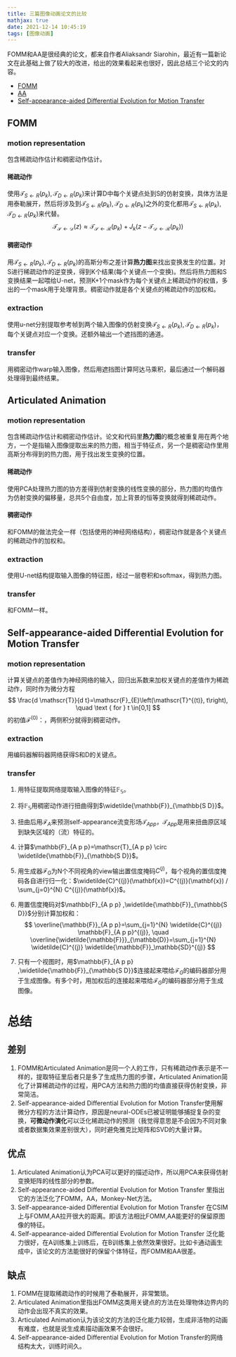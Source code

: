 ```yaml
---
title: 三篇图像动画论文的比较
mathjax: true
date: 2021-12-14 10:45:19
tags: [图像动画]
---
```


FOMM和AA是很经典的论文，都来自作者Aliaksandr Siarohin，最近有一篇新论文在此基础上做了较大的改进，给出的效果看起来也很好，因此总结三个论文的内容。

* [FOMM](https://arxiv.org/abs/2003.00196)
* [AA](https://arxiv.org/abs/2104.11280)
* [Self-appearance-aided Differential Evolution for Motion Transfer](https://arxiv.org/abs/2110.04658)

## FOMM

### motion representation 

包含稀疏动作估计和稠密动作估计。

#### 稀疏动作

使用$\mathcal{T}_{S\leftarrow R}(p_k),\mathcal{T}_{D\leftarrow R}(p_k)$来计算D中每个关键点处到S的仿射变换，具体方法是用泰勒展开，然后将涉及到$\mathcal{T}_{S\leftarrow R}(p_k),\mathcal{T}_{D\leftarrow R}(p_k)$之外的变化都用$\mathcal{T}_{S\leftarrow R}(p_k),\mathcal{T}_{D\leftarrow R}(p_k)$来代替。
$$
\mathcal{T_{S\leftarrow D}}(z) \approx \mathcal{T_{S\leftarrow R}}(p_k) + J_k(z-\mathcal{T_{D\leftarrow R}}(p_k))
$$

#### 稠密动作

用$\mathcal{T}_{S\leftarrow R}(p_k),\mathcal{T}_{D\leftarrow R}(p_k)$的高斯分布之差计算**热力图**来找出变换发生的位置。对S进行稀疏动作的逆变换，得到K个结果(每个关键点一个变换)。然后将热力图和S变换结果一起喂给U-net，预测K+1个mask作为每个关键点上稀疏动作的权值，多出的一个mask用于处理背景。稠密动作就是各个关键点的稀疏动作的加权和。

### extraction 

使用u-net分别提取参考帧到两个输入图像的仿射变换$\mathcal{T}_{S\leftarrow R}(p_k),\mathcal{T}_{D\leftarrow R}(p_k)$，每个关键点对应一个变换。还额外输出一个遮挡图的通道。

### transfer

用稠密动作warp输入图像，然后用遮挡图计算阿达马乘积，最后通过一个解码器处理得到最终结果。

## Articulated Animation  

### motion representation 

包含稀疏动作估计和稠密动作估计。论文和代码里**热力图**的概念被重复用在两个地方，一个是指输入图像提取出来的热力图，相当于特征点，另一个是稠密动作里用高斯分布得到的热力图，用于找出发生变换的位置。

#### 稀疏动作

使用PCA处理热力图的协方差得到仿射变换的线性变换的部分，热力图的均值作为仿射变换的偏移量，总共5个自由度，加上背景的恒等变换就得到稀疏动作。

#### 稠密动作

和FOMM的做法完全一样（包括使用的神经网络结构），稠密动作就是各个关键点的稀疏动作的加权和。

### extraction 

使用U-net结构提取输入图像的特征图，经过一层卷积和softmax，得到热力图。

### transfer

和FOMM一样。

## Self-appearance-aided Differential Evolution for Motion Transfer  

### motion representation 

计算关键点的差值作为神经网络的输入，回归出系数来加权关键点的差值作为稀疏动作，同时作为微分方程
$$
\frac{d \mathscr{T}}{d t}=\mathscr{F}_{E}\left(\mathscr{T}^{(t)}, t\right), \quad \text { for } t \in[0,1]
$$
的初值$\mathscr{F}^{(0)}$：，两侧积分就得到稠密动作。

### extraction 

用编码器解码器网络获得S和D的关键点。

### transfer

1. 用特征提取网络提取输入图像的特征$\mathbb{F}_{\mathbb{S}}$。

2. 将$\mathbb{F}_{\mathbb{S}}$用稠密动作进行扭曲得到$\widetilde{\mathbb{F}}_{\mathbb{S D}}$。

3. 扭曲后用$\mathscr{F}_A$来预测self-appearance流变形场$\mathscr{T}_{App}$，$\mathscr{T}_{App}$是用来扭曲原区域到缺失区域的（流）特征的。

4. 计算$\mathbb{F}_{A p p}=\mathscr{T}_{A p p} \circ \widetilde{\mathbb{F}}_{\mathbb{S D}}$。

5. 用生成器$\mathscr{F}_G$为N个不同视角的view输出置信度掩码$C^{(j)}$，每个视角的置信度掩码各自进行归一化：$\widetilde{C}^{(j)}(\mathbf{x})=C^{(j)}(\mathbf{x}) / \sum_{j=0}^{N} C^{(j)}(\mathbf{x})$。

6. 用置信度掩码对$\mathbb{F}_{A p p} ,\widetilde{\mathbb{F}}_{\mathbb{S D}}$分别计算加权和：
   $$
   \overline{\mathbb{F}}_{A p p}=\sum_{j=1}^{N} \widetilde{C}^{(j)} \mathbb{F}_{A p p}^{(j)}, \quad \overline{\widetilde{\mathbb{F}}}_{\mathbb{D}}=\sum_{j=1}^{N} \widetilde{C}^{(j)} \widetilde{\mathbb{F}}_\mathbb{SD}^{(j)}
   $$

7. 只有一个视图时，用$\mathbb{F}_{A p p} ,\widetilde{\mathbb{F}}_{\mathbb{S D}}$连接起来喂给$\mathscr{F}_G$的编码器部分用于生成图像。有多个时，用加权后的连接起来喂给$\mathscr{F}_G$的编码器部分用于生成图像。

# 总结

## 差别

1. FOMM和Articulated Animation是同一个人的工作，只有稀疏动作表示是不一样的，提取特征里后者只是多了生成热力图的步骤，Articulated Animation简化了计算稀疏动作的过程，用PCA方法和热力图的均值直接获得仿射变换，非常简洁。
2. Self-appearance-aided Differential Evolution for Motion Transfer使用解微分方程的方法计算动作，原因是neural-ODEs已被证明能够捕捉复杂的变换，**可微动作演化**可以泛化稀疏动作的预测（我觉得意思是不会因为不同对象或者数据集效果差别很大），同时避免雅克比矩阵和SVD的大量计算。

## 优点

1. Articulated Animation认为PCA可以更好的描述动作，所以用PCA来获得仿射变换矩阵的线性部分的参数。
2. Self-appearance-aided Differential Evolution for Motion Transfer 里指出它的方法泛化了FOMM，AA，Monkey-Net方法。
3. Self-appearance-aided Differential Evolution for Motion Transfer 在CSIM上与FOMM,AA拉开很大的距离。即该方法相比FOMM,AA能更好的保留原图像的特征。
4. Self-appearance-aided Differential Evolution for Motion Transfer 泛化能力很好，在A训练集上训练后，在B训练集上依然效果很好。比如卡通动画生成中，该论文的方法能很好的保留个体特征，而FOMM和AA很差。

## 缺点

1. FOMM在提取稀疏动作的时候用了泰勒展开，非常繁琐。
2. Articulated Animation里指出FOMM这类用关键点的方法在处理物体边界内的动作会出现不真实的效果。
3. Articulated Animation认为该论文的方法的泛化能力较弱，生成非活物的动画有难度，也就是说生成素描动画效果不会很好。
3. Self-appearance-aided Differential Evolution for Motion Transfer的网络结构太大，训练时间久。